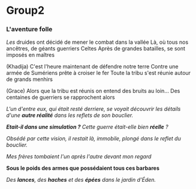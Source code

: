 # Group2

###  L'aventure folle 

*Les* druides ont décidé de mener le combat dans la vallée
Là, où tous nos ancêtres, de géants guerriers Celtes
Après de grandes batailles, se sont imposés en maîtres

(Khadija)
C'est l'heure maintenant de défendre notre terre
Contre une armée de Sumériens prête à croiser le fer
Toute la tribu s'est réunie autour de grands menhirs


(Grace) Alors que la tribu est réunis
on entend des bruits au loin...
Des centaines de guerriers se rapprochent alors


*L'un d'entre eux, qui était resté derriere, se voyait découvrir les détails d'une __autre réalité__ dans les reflets de son bouclier.*

*__Etait-il dans une simulation ?__ Cette guerre était-elle bien __réelle__ ?*

*Obsédé par cette vision, il restait là, immobile, plongé dans le reflet du bouclier.*

_Mes frères tombaient l'un après l'autre devant mon regard_

**Sous le poids des armes que possédaient tous ces barbares**

_Des **lances**, des **haches** et des **épées** dans le jardin d'Éden._






